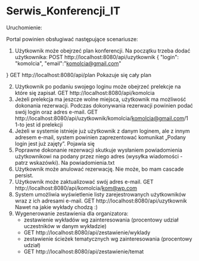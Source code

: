 # Serwis_Konferencji_IT
Uruchomienie:


Portal powinien obsługiwać następujące scenariusze:
1. Użytkownik może obejrzeć plan konferencji. 
Na początku trzeba dodać użytkownika:
POST http://localhost:8080/api/uzytkownik
{
    "login": "komolcia",
    "email":"komolcia@gmail.com"
   
}
GET http://localhost:8080/api/plan
Pokazuje się cały plan

2. Użytkownik po podaniu swojego loginu może obejrzeć prelekcje na które się zapisał. 
GET http://localhost:8080/api/komolcia
3. Jeżeli prelekcja ma jeszcze wolne miejsca, użytkownik ma możliwość dokonania rezerwacji. Podczas dokonywania rezerwacji powinien podać swój login oraz adres e-mail.
GET http://localhost:8080/api/uzytkownik/komolcia/komolcia@gmail.com/1
1-to jest id prelekcji
4. Jeżeli w systemie istnieje już użytkownik z danym loginem, ale z innym adresem e-mail, system powinien zaprezentować komunikat „Podany login jest już zajęty”.
Pojawia się
5. Poprawne dokonanie rezerwacji skutkuje wysłaniem powiadomienia użytkownikowi na podany przez niego adres (wysyłka wiadomości - patrz wskazówki). 
Na powiadomienia.txt
6. Użytkownik może anulować rezerwację. 
Nie może, bo mam cascade persist.
7. Użytkownik może zaktualizować swój adres e-mail. 
GET http://localhost:8080/api/komolcia/kom@wp.com
8. System umożliwia wyświetlenie listy zarejestrowanych użytkowników wraz z ich adresami e-mail. 
GET http://localhost:8080/api/uzytkownik
Nawet na jakie wykłady chodzą :)
12. Wygenerowanie zestawienia dla organizatora:
	- zestawienie wykładów wg zainteresowania (procentowy udział uczestników w danym wykładzie)
	- GET http://localhost:8080/api/zestawienie/wyklady
	- zestawienie ścieżek tematycznych wg zainteresowania (procentowy udział)
	- GET http://localhost:8080/api/zestawienie/temat

